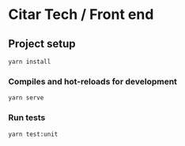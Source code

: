 # Citar Tech / Front end

## Project setup
```
yarn install
```

### Compiles and hot-reloads for development
```
yarn serve
```

### Run tests
```
yarn test:unit
```
